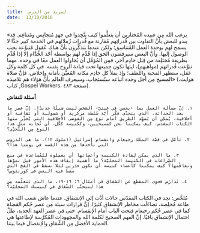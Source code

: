```yaml
---
title:  لمزيد من الدرس
date:  13/10/2018
---
```


«يرغب الله مِن عبيده المُختارين أن يتعلَّموا كيف يتَّحِدوا في جهدٍ مُتجانِس ومُتناغِم. قد يبدو للبعض بأنَّ التفاوت بين قُدراتِهم مُقارنة مع قُدرات زُملائهم في الخدمة كبير جدًّا لا يسمح لهم بوحدة العمل المُتناسِق؛ ولكن عندما يتذكَّرون بأنَّ هناك عُقول مُتنوِّعة يجب الوصول إليها، وأنَّ البعض سيرفضون الحق إذا قُدِّم لهم بواسطة أحّد الخُدَّام إلا إذا قُدِّم بطريقة مُختَلِفة من قِبَل خادِم آخر، فمِن المُؤمَّل أن يُحاولوا العمل معًا في وحدة. مهما تنوَّعت قُدراتهم (مواهبهم)، ليتها تكون جميعها تحت قيادة الروح نفسه. في كل كلمة وكل عَمَل، ستظهر المحبة واللطف؛ وإذ يملأ كل خادِم مكانه المُعيَّن بأمانة وإخلاص، فإنَّ صلاة المسيح مِن أجل وحدة أتباعه ستُستَجاب، وسيعرف العالم بأنَّ هؤلاء هم تلاميذه» (هوايت، كتاب ,Gospel Workers، صفحة ٤٨٣).

**أسئلة للنقاش**

`١. إنَّ مسألة العمل بما ‹يحسن في عينيّ› الشخص ليست شيئًا جديدًا. إنَّ عصر ما بعد الحداثة، الذي يتحدَّى فكْر أيَّة سُلطة مركزية أو شمولية أو ثقافية أو أخلاقية، يُمكِن أن يُمهِّد الطريق أمام نوع مِن الفوضى الأخلاقية التي يُحذِّر منها الكتاب المقدس. كيف يمكننا نحن كمسيحيين، وككنيسة ككُل، أن نُجابه مثل هذا النوع مِن التَّحدِّي؟`

`٢. تأمَّل في قصَّة الملك رحبعام وانقسام إسرائيل (١ملوك ١٢). ما هي الدروس التي نأخذها مِن هذه القصة في يومنا هذا؟`

`٣. ما الذي يمكن لِقادة الكنيسة وأعضائها أن يعملوه للمُساعدة في منع الصِّراعات في الكنيسة المحليَّة؟ ما أهمية إيقاف هذه الأمور قبل نموِّها وتفاقُمها؟ كيف يمكننا كأعضاء كنيسة أن نكون حذرين لئلا نسقط في الفخ الذي سقط فيه البعض في كورنثوس؟`

`٤. تَدَارَس فحوى المقطع عن الشقاق في أمثال ٦: ١٦-١٩. ما الذي تتعلَّمه مِن هذا لتتجنَّب الشِّقاق في كنيستك المحليَّة؟`

مُلخَّص: نجد في الكتاب المقدّس حالات أدَّت إلى الإنشقاق. عندما عاش شعب الله في طاعة مُخلِصة، تضاءَلَت مخاطر الإنشقاق كثيرًا. إنَّ قرارات سيئة مِن عصر حُكم القضاة كما في عصر حُكم رحبعام فتحت الباب أمام الإنقسام. حتى في عصر العهد الجديد، ظلَّ احتمال الإنشقاق باقيًا. إنَّ الفهم الصحيح لكلمة الله والمجهودات المُكرَّسة لإطاعتها هي الحماية الأفضل مِن الشِّقاق والإنفصال فيما بيننا.